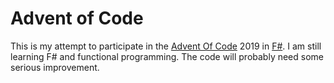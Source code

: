 # Advent of Code

This is my attempt to participate in the [Advent Of Code](https://adventofcode.com/) 2019 in [F#](https://fsharp.org/).
I am still learning F# and functional programming. The code will probably need some serious improvement.
